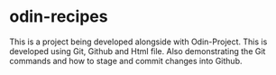 # odin-recipes

This is a project being developed alongside with Odin-Project.
This is developed using Git, Github and Html file.
Also demonstrating the Git commands and how to stage and commit changes into Github.